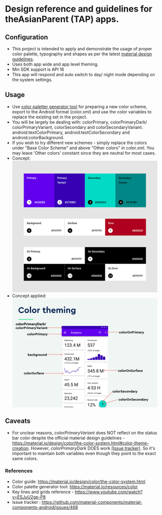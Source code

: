 # Design reference and guidelines for theAsianParent (TAP) apps.

## Configuration
- This project is intended to apply and demonstrate the usage of proper color palette, typography and shapes as per the latest [material design guidelines](https://material.io/design/introduction "material design guidelines").
- Uses both app wide and app level theming.
- Min SDK support is API 16
- This app will respond and auto switch to day/ night mode depending on the system settings.

## Usage
- Use [color paletter generator tool](https://material.io/resources/color "generator tool") for preparing a new color scheme, export to the Android format (color.xml) and use the color variables to replace the existing set in the project.
- You will be largely be dealing with:
		colorPrimary, colorPrimaryDark/ colorPrimaryVariant, colorSecondary and colorSecondaryVariant.
		android:textColorPrimary, android:textColorSecondary and android:colorBackground.
- If you wish to try different new schemes - simply replace the colors under "Base Color Scheme" and above "Other colors" in color.xml. You may leave 'Other colors' constant since they are neutral for most cases.
- Concept: ![Alt text](/screens/concept.png?raw=true "Concept")
- Concept applied: ![Alt text](/screens/demo.png?raw=true "Concept applied")

## Caveats
- For unclear reasons, *colorPrimaryVariant* does NOT reflect on the status bar color despite the official material design guidelines - https://material.io/design/color/the-color-system.html#color-theme-creation. However, *colorPrimaryDark* DOES work [(Issue tracker)](https://github.com/material-components/material-components-android/issues/468 "(Issue tracker)").
 So it's important to maintain both variables even though they point to the exact same colors.


### References
- Color guide: https://material.io/design/color/the-color-system.html
- Color palette generator tool: https://material.io/resources/color
- Key lines and grids reference - https://www.youtube.com/watch?v=ESJuU2gp-P8
- Issue tracker : https://github.com/material-components/material-components-android/issues/468